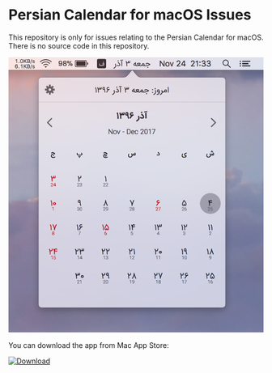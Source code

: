 # Persian Calendar for macOS Issues

This repository is only for issues relating to the Persian Calendar for macOS.
There is no source code in this repository.

![](https://github.com/moallemi/persian-calendar-mac-issues/blob/master/.github/screenshot.png?raw=true)

You can download the app from Mac App Store:

[![Download](https://itunes.apple.com/us/app/persian-calendar-%D8%AA%D9%82%D9%88%DB%8C%D9%85-%D8%B4%D9%85%D8%B3%DB%8C/id1171425651?mt=12)](https://github.com/moallemi/persian-calendar-mac-issues/blob/master/.github/download.svg?raw=true)




